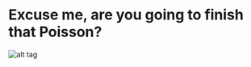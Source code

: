 # Excuse me, are you going to finish that Poisson?
![alt tag](http://i0.kym-cdn.com/photos/images/facebook/000/919/563/f95.jpg)
